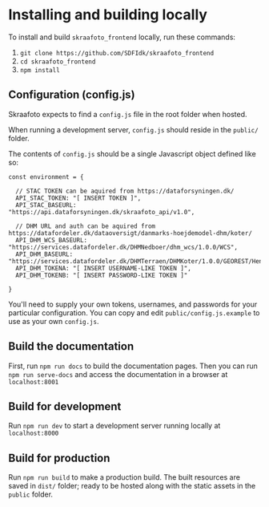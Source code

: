 # Installing and building locally

To install and build `skraafoto_frontend` locally, run these commands:

1. `git clone https://github.com/SDFIdk/skraafoto_frontend`
2. `cd skraafoto_frontend`
3. `npm install`

## Configuration (config.js)
Skraafoto expects to find a `config.js` file in the root folder when hosted.

When running a development server, `config.js` should reside in the `public/` folder.

The contents of `config.js` should be a single Javascript object defined like so:
```
const environment = {
  
  // STAC TOKEN can be aquired from https://dataforsyningen.dk/
  API_STAC_TOKEN: "[ INSERT TOKEN ]",
  API_STAC_BASEURL: "https://api.dataforsyningen.dk/skraafoto_api/v1.0",

  // DHM URL and auth can be aquired from https://datafordeler.dk/dataoversigt/danmarks-hoejdemodel-dhm/koter/
  API_DHM_WCS_BASEURL: "https://services.datafordeler.dk/DHMNedboer/dhm_wcs/1.0.0/WCS",
  API_DHM_BASEURL: "https://services.datafordeler.dk/DHMTerraen/DHMKoter/1.0.0/GEOREST/HentKoter",
  API_DHM_TOKENA: "[ INSERT USERNAME-LIKE TOKEN ]",
  API_DHM_TOKENB: "[ INSERT PASSWORD-LIKE TOKEN ]"

}
```
You'll need to supply your own tokens, usernames, and passwords for your particular configuration.
You can copy and edit `public/config.js.example` to use as your own `config.js`.

## Build the documentation
First, run `npm run docs` to build the documentation pages.
Then you can run `npm run serve-docs` and access the documentation in a browser at `localhost:8001`

## Build for development
Run `npm run dev` to start a development server running locally at `localhost:8000`

## Build for production
Run `npm run build` to make a production build. The built resources are saved in `dist/` folder; ready to be hosted along with the static assets in the `public` folder.
